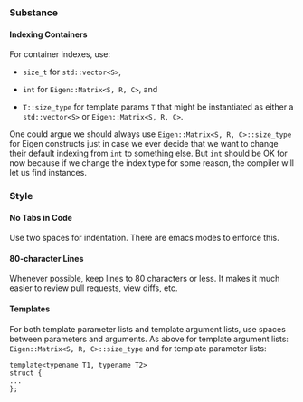 ### Substance

#### Indexing Containers

For container indexes, use:

* `size_t` for `std::vector<S>`,

* `int` for `Eigen::Matrix<S, R, C>`, and

* `T::size_type` for template params `T` that might be instantiated as either a `std::vector<S>` or `Eigen::Matrix<S, R, C>`.

One could argue we should always use `Eigen::Matrix<S, R, C>::size_type` for Eigen constructs just in case we ever decide that we want to change their default indexing from `int` to something else.  But `int` should be OK for now because if we change the index type for some reason, the compiler will let us find instances.

### Style

#### No Tabs in Code

Use two spaces for indentation.  There are emacs modes to enforce this.

#### 80-character Lines

Whenever possible, keep lines to 80 characters or less.  It makes it much easier to review pull requests, view diffs, etc.

#### Templates

For both template parameter lists and template argument lists, use spaces between parameters and arguments. As above for template argument lists: `Eigen::Matrix<S, R, C>::size_type` and for template parameter lists: 

```
template<typename T1, typename T2>
struct {
...
};
```